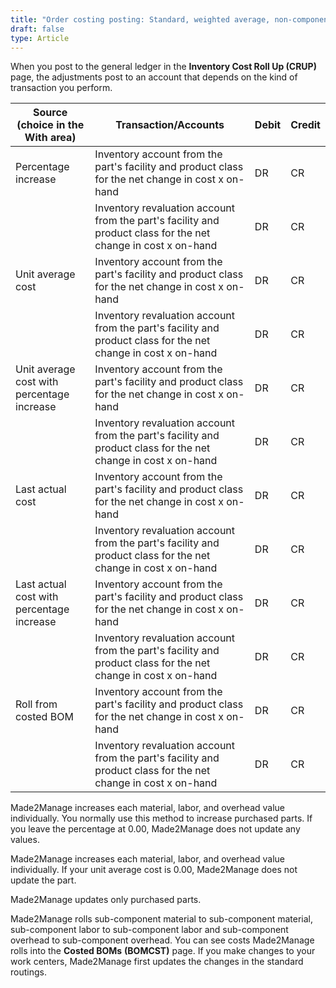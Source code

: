 ```yaml
---
title: "Order costing posting: Standard, weighted average, non-component or Inventory cost roll-ups"
draft: false
type: Article
---
```


When you post to the general ledger in the **Inventory Cost Roll Up (CRUP)** page, the adjustments post to an account that depends on the kind of transaction you perform.

| Source (choice in the With area)                 | Transaction/Accounts                                                                                          | Debit | Credit |
|--------------------------------------------------|---------------------------------------------------------------------------------------------------------------|-------|--------|
| Percentage increase                            | Inventory account from the part's facility and product class for the net change in cost x on-hand             | DR    | CR     |
|                                                  | Inventory revaluation account from the part's facility and product class for the net change in cost x on-hand | DR    | CR     |
| Unit average cost                            | Inventory account from the part's facility and product class for the net change in cost x on-hand             | DR    | CR     |
|                                                  | Inventory revaluation account from the part's facility and product class for the net change in cost x on-hand | DR    | CR     |
| Unit average cost with percentage increase   | Inventory account from the part's facility and product class for the net change in cost x on-hand             | DR    | CR     |
|                                                  | Inventory revaluation account from the part's facility and product class for the net change in cost x on-hand | DR    | CR     |
| Last actual cost                           | Inventory account from the part's facility and product class for the net change in cost x on-hand             | DR    | CR     |
|                                                  | Inventory revaluation account from the part's facility and product class for the net change in cost x on-hand | DR    | CR     |
| Last actual cost with percentage increase  | Inventory account from the part's facility and product class for the net change in cost x on-hand             | DR    | CR     |
|                                                  | Inventory revaluation account from the part's facility and product class for the net change in cost x on-hand | DR    | CR     |
| Roll from costed BOM                     | Inventory account from the part's facility and product class for the net change in cost x on-hand             | DR    | CR     |
|                                                  | Inventory revaluation account from the part's facility and product class for the net change in cost x on-hand | DR    | CR     |

 Made2Manage increases each material, labor, and overhead value individually. You normally use this method to increase purchased parts. If you leave the percentage at 0.00, Made2Manage does not update any values.

 Made2Manage increases each material, labor, and overhead value individually. If your unit average cost is 0.00, Made2Manage does not update the part.

 Made2Manage updates only purchased parts.

 Made2Manage rolls sub-component material to sub-component material, sub-component labor to sub-component labor and sub-component overhead to sub-component overhead. You can see costs Made2Manage rolls into the **Costed BOMs** **(BOMCST)** page. If you make changes to your work centers, Made2Manage first updates the changes in the standard routings.